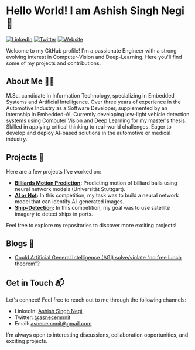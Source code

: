 # Hello World! I am Ashish Singh Negi 👋

[![LinkedIn](https://img.shields.io/badge/LinkedIn-Connect-blue)](https://www.linkedin.com/in/asnecemnnit)
[![Twitter](https://img.shields.io/badge/Twitter-Follow-blue)](https://twitter.com/asnecemnnit)
[![Website](https://img.shields.io/badge/Website-Visit-brightgreen)](https://asnecemnnit.github.io/)

Welcome to my GitHub profile! I'm a passionate Engineer with a strong evolving interest in Computer-Vision and Deep-Learning. Here you'll find some of my projects and contributions.

## About Me 🧑‍💻

M.Sc. candidate in Information Technology, specializing in Embedded Systems and Artificial Intelligence. Over three years of experience in the Automotive Industry as a Software Developer, supplemented by an internship in Embedded-AI. Currently developing low-light vehicle detection systems using Computer Vision and Deep Learning for my master's thesis. Skilled in applying critical thinking to real-world challenges. Eager to develop and deploy AI-based solutions in the automotive or medical industry.

## Projects 🚀

Here are a few projects I've worked on:

- **[Billiards Motion Prediction](https://github.com/asnecemnnit/fapra_ai_public):** Predicting motion of billiard balls using neural network models (Universität Stuttgart).
- **[AI or Not](https://github.com/asnecemnnit/huggingface_competitions_aiornot):** In this competition, my task was to build a neural network model that can identify AI-generated images.
- **[Ship-Detection](https://github.com/asnecemnnit/huggingface_competitions_shipdetection):** In this competition, my goal was to use satellite imagery to detect ships in ports.

Feel free to explore my repositories to discover more exciting projects!

<!-- ## Contributions and Open Source 💡

I believe in the power of open-source collaboration and have made contributions to several projects. Some of my notable contributions include:

- **[Contributed Project 1](https://github.com/organization/project-1):** Description of your contribution.
- **[Contributed Project 2](https://github.com/organization/project-2):** Description of your contribution. -->

## Blogs 📝
<!-- 
I love sharing my knowledge and experiences through blog posts. Check out some of my recent articles:

- **[Blog Post 1](https://your-blog.com/post-1):** Description of the blog post.
- **[Blog Post 2](https://your-blog.com/post-2):** Description of the blog post.

Feel free to visit my blog to explore more insightful content! -->
- [Could Artificial General Intelligence (AGI) solve/violate “no free lunch theorem”?](https://medium.com/@asnecemnnit/could-artificial-general-intelligence-agi-solve-violate-no-free-lunch-theorem-9d77c447d695)

## Get in Touch 📬

Let's connect! Feel free to reach out to me through the following channels:

- LinkedIn: [Ashish Singh Negi](https://www.linkedin.com/in/asnecemnnit)
- Twitter: [@asnecemnnit](https://twitter.com/asnecemnnit)
- Email: asnecemnnit@gmail.com

I'm always open to interesting discussions, collaboration opportunities, and exciting projects.

